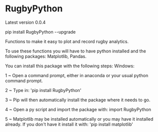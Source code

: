 # RugbyPython
Latest version 0.0.4

pip install RugbyPython --upgrade


Functions to make it easy to plot and record rugby analytics.

To use these functions you will have to have python installed and the following packages: Matplotlib, Pandas.

You can install this package with the following steps:
Windows: 

1 ~ Open a command prompt, either in anaconda or your usual python command prompt. 

2 ~ Type in: 'pip install RugbyPython'

3 ~ Pip will then automatically install the package where it needs to go.

4 ~ Open a py script and import the package with: import RugbyPython

5 ~ Matplotlib may be installed automatically or you may have it installed already. If you don't have it install it with: 'pip install matplotlib'
